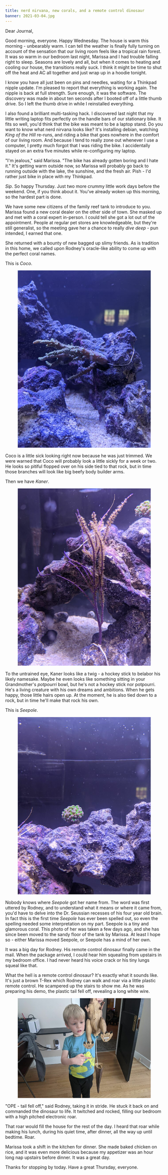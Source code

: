 ```yaml
---
title: nerd nirvana, new corals, and a remote control dinosaur
banner: 2021-03-04.jpg
---
```


Dear Journal,

Good morning, everyone.  Happy Wednesday.  The house is warm this
morning - unbearably warm.  I can tell the weather is finally fully
turning on account of the sensation that our living room feels like a
tropical rain forest.  It was so warm in our bedroom last night,
Marissa and I had trouble falling right to sleep.  Seasons are lovely
and all, but when it comes to heating and cooling our house, the
transitions really suck.  I think it might be time to shut off the
heat and AC all together and just wrap up in a hoodie tonight.

I know you have all just been on pins and needles, waiting for a
Thinkpad nipple update.  I'm pleased to report that everything is
working again.  The nipple is back at full strength.  Sure enough, it
was the software.  The discovery was made in about ten seconds after I
booted off of a little thumb drive.  So I left the thumb drive in
while I reinstalled everything.

I also found a brilliant multi-tasking hack.  I discovered last night
that my little writing laptop fits perfectly on the handle bars of our
stationary bike.  It fits so well, you'd think that the bike was meant
to be a laptop stand.  Do you want to know what nerd nirvana looks
like?  It's installing debian, watching _King of the Hill_ re-runs,
and riding a bike that goes nowhere in the comfort of our living room.
And because I tend to really zone out whenever I use a computer, I
pretty much forgot that I was riding the bike.  I accidentally stayed
on an extra five minutes while re-configuring my laptop.

"I'm jealous," said Marissa.  "The bike has already gotten boring and
I hate it."  It's getting warm outside now, so Marissa will probably
go back to running outside with the lake, the sunshine, and the fresh
air.  Pish - I'd rather just bike in place with my Thinkpad.

_Sip_.  So happy Thursday.  Just two more crummy little work days
before the weekend.  One, if you think about it.  You've already woken
up this morning, so the hardest part is done.

We have some new citizens of the family reef tank to introduce to you.
Marissa found a new coral dealer on the other side of town.  She
masked up and met with a coral expert in-person.  I could tell she got
a lot out of the appointment.  People at regular pet stores are
knowledgeable, but they're still generalist, so the meeting gave her a
chance to really _dive deep_ - pun intended, I earned that one.

She returned with a bounty of new bagged up slimy friends.  As is
tradition in this home, we called upon Rodney's oracle-like ability to
come up with the perfect coral names.

This is _Coco_.

<figure>
<a href="/images/2021-03-04-coco.jpg">
<img alt="2021 03 04 coco" src="/images/2021-03-04-coco.jpg"/>
</a>
</figure>

Coco is a little sick looking right now because he was just trimmed.
We were warned that Coco will probably look a little sickly for a week
or two.  He looks so pitiful flopped over on his side tied to that
rock, but in time those branches will look like big beefy body builder
arms.

Then we have _Kaner_.

<figure>
<a href="/images/2021-03-04-kaner.jpg">
<img alt="2021 03 04 kaner" src="/images/2021-03-04-kaner.jpg"/>
</a>
</figure>

To the untrained eye, Kaner looks like a twig - a hockey stick to
belabor his likely namesake.  Maybe he even looks like something
sitting in your Grandmother's _potpourri_ bowl, but he's not a hockey
stick nor potpourri.  He's a living creature with his own dreams and
ambitions.  When he gets happy, those little hairs open up.  At the
moment, he is also tied down to a rock, but in time he'll make that
rock his own.

This is _Seepole_.

<figure>
<a href="/images/2021-03-04-seepole.jpg">
<img alt="2021 03 04 seepole" src="/images/2021-03-04-seepole.jpg"/>
</a>
</figure>

Nobody knows where _Seepole_ got her name from.  The word was first
uttered by Rodney, and to understand what it means or where it came
from, you'd have to delve into the Dr. Seussian recesses of his four
year old brain.  In fact this is the first time _Seepole_ has ever
been spelled out, so even the spelling needed some interpretation on
my part.  Seepole is a tiny and glamorous coral.  This photo of her
was taken a few days ago, and she has since been moved to the sandy
floor of the tank by Marissa.  At least I hope so - either Marissa
moved Seepole, or Seepole has a mind of her own.

It was a big day for Rodney.  His remote control dinosaur finally came
in the mail.  When the package arrived, I could hear him squealing
from upstairs in my bedroom office.  I had never heard his voice crack
or his tiny lungs squeal like that.

What the hell is a remote control dinosaur?  It's exactly what it
sounds like.  It's just a brown T-Rex which Rodney can walk and roar
via a little plastic remote control.  He scampered up the stairs to
show me.  As he was preparing his demo, the plastic tail fell off,
revealing a long white wire.

<figure>
<a href="/images/2021-03-04-tail.jpg">
<img alt="2021 03 04 tail" src="/images/2021-03-04-tail.jpg"/>
</a>
</figure>

"OPE - tail fell off," said Rodney, taking it in stride.  He stuck it
back on and commanded the dinosaur to life.  It twitched and rocked,
filling our bedroom with a high pitched electronic roar.

That roar would fill the house for the rest of the day.  I heard that
roar while making his lunch, during his quiet time, after dinner, all
the way up until bedtime.  Roar.

Marissa took a shift in the kitchen for dinner.  She made baked
chicken on rice, and it was even more delicious because my appetizer
was an hour long nap upstairs before dinner.  It was a great day.

Thanks for stopping by today.  Have a great Thursday, everyone.
